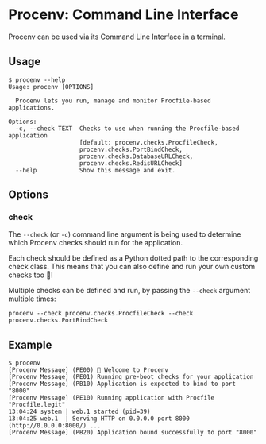 # Procenv: Command Line Interface

Procenv can be used via its Command Line Interface in a terminal.

## Usage

```
$ procenv --help
Usage: procenv [OPTIONS]

  Procenv lets you run, manage and monitor Procfile-based applications.

Options:
  -c, --check TEXT  Checks to use when running the Procfile-based application
                    [default: procenv.checks.ProcfileCheck,
                    procenv.checks.PortBindCheck,
                    procenv.checks.DatabaseURLCheck,
                    procenv.checks.RedisURLCheck]
  --help            Show this message and exit.
```

## Options

### check

The `--check` (or `-c`) command line argument is being used to determine which Procenv checks should run for the application.

Each check should be defined as a Python dotted path to the corresponding check class. This means that you can also define and run your own custom checks too 🙌!

Multiple checks can be defined and run, by passing the `--check` argument multiple times:

```
procenv --check procenv.checks.ProcfileCheck --check procenv.checks.PortBindCheck
```

## Example

```
$ procenv
[Procenv Message] (PE00) 👋 Welcome to Procenv
[Procenv Message] (PE01) Running pre-boot checks for your application
[Procenv Message] (PB10) Application is expected to bind to port "8000"
[Procenv Message] (PE10) Running application with Procfile "Procfile.legit"
13:04:24 system | web.1 started (pid=39)
13:04:25 web.1  | Serving HTTP on 0.0.0.0 port 8000 (http://0.0.0.0:8000/) ...
[Procenv Message] (PB20) Application bound successfully to port "8000"
```
